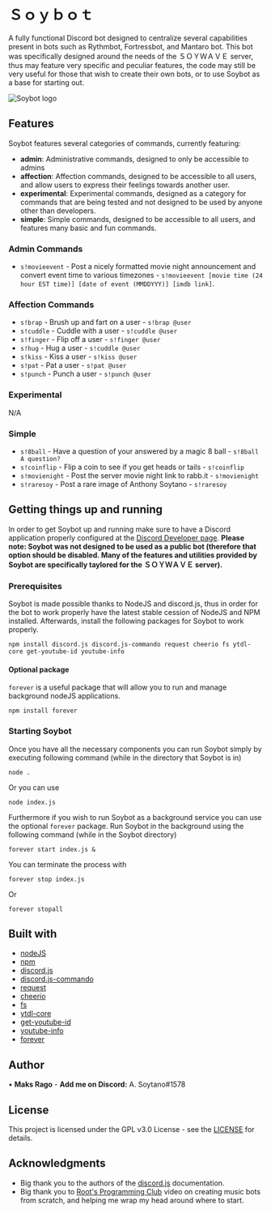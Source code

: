 # Ｓｏｙｂｏｔ
A fully functional Discord bot designed to centralize several capabilities present in bots such as Rythmbot, Fortressbot, and Mantaro bot. This bot was specifically designed around the needs of the ＳＯＹＷＡＶＥ server, thus may feature very specific and peculiar features, the code may still be very useful for those that wish to create their own bots, or to use Soybot as a base for starting out.

![Soybot logo](https://www.gardenoflife.com/content/wp-content/uploads/2016/02/USDA-Organic.png)

## Features
Soybot features several categories of commands, currently featuring:
* **admin**: Administrative commands, designed to only be accessible to admins
* **affection**: Affection commands, designed to be accessible to all users, and allow users to express their feelings towards another user.
* **experimental**: Experimental commands, designed as a category for commands that are being tested and not designed to be used by anyone other than developers.
* **simple**: Simple commands, designed to be accessible to all users, and features many basic and fun commands.

### Admin Commands
* `s!movieevent` - Post a nicely formatted movie night announcement and convert event time to various timezones - `s!movieevent [movie time (24 hour EST time)] [date of event (MMDDYYY)] [imdb link]`.
### Affection Commands
* `s!brap` - Brush up and fart on a user - `s!brap @user`
* `s!cuddle` - Cuddle with a user - `s!cuddle @user`
* `s!finger` - Flip off a user - `s!finger @user`
* `s!hug` - Hug a user - `s!cuddle @user`
* `s!kiss` - Kiss a user - `s!kiss @user`
* `s!pat` - Pat a user - `s!pat @user`
* `s!punch` - Punch a user - `s!punch @user`
### Experimental
N/A
### Simple
* `s!8ball` - Have a question of your answered by a magic 8 ball - `s!8ball A question?`
* `s!coinflip` - Flip a coin to see if you get heads or tails - `s!coinflip`
* `s!movienight` - Post the server movie night link to rabb.it - `s!movienight`
* `s!raresoy` - Post a rare image of Anthony Soytano - `s!raresoy`

## Getting things up and running 
In order to get Soybot up and running make sure to have a Discord application properly configured at the [Discord Developer page](https://discordapp.com/developers/applications). **Please note: Soybot was not designed to be used as a public bot (therefore that option should be disabled. Many of the features and utilities provided by Soybot are specifically taylored for the ＳＯＹＷＡＶＥ server).** 

### Prerequisites 
Soybot is made possible thanks to NodeJS and discord.js, thus in order for the bot to work properly have the latest stable cession of NodeJS and NPM installed. Afterwards, install the following packages for Soybot to work properly. 
``` 
npm install discord.js discord.js-commando request cheerio fs ytdl-core get-youtube-id youtube-info 
```
#### Optional package
`forever` is a useful package that will allow you to run and manage background nodeJS applications.
```
npm install forever
```

### Starting Soybot
Once you have all the necessary components you can run Soybot simply by executing following command (while in the directory that Soybot is in) 
```
node .
```
Or you can use
```
node index.js
```
Furthermore if you wish to run Soybot as a background service you can use the optional `forever` package. Run Soybot in the background using the following command (while in the Soybot directory)
```
forever start index.js &
```
You can terminate the process with
```
forever stop index.js
```
Or
```
forever stopall
```

## Built with
* [nodeJS](https://nodejs.org/en/)
* [npm](https://www.npmjs.com/)
* [discord.js](https://discord.js.org/#/)
* [discord.js-commando](https://www.npmjs.com/package/discord.js-commando)
* [request](https://www.npmjs.com/package/request)
* [cheerio](https://www.npmjs.com/package/cheerio)
* [fs](https://www.npmjs.com/package/fs)
* [ytdl-core](https://www.npmjs.com/package/ytdl-core)
* [get-youtube-id](https://www.npmjs.com/search?q=get-youtube-id)
* [youtube-info](https://www.npmjs.com/package/youtube-info)
* [forever](https://www.npmjs.com/package/forever)

## Author
• **Maks Rago** - **Add me on Discord:** A. Soytano#1578

## License
This project is licensed under the GPL v3.0 License - see the [LICENSE](LICENSE) for details.

## Acknowledgments
* Big thank you to the authors of the [discord.js](https://discord.js.org/#/docs/main/stable/general/welcome) documentation.
* Big thank you to [Root's Programming Club](https://www.youtube.com/watch?v=BOnp3G4h7cg) video on creating music bots from scratch, and helping me wrap my head around where to start.

